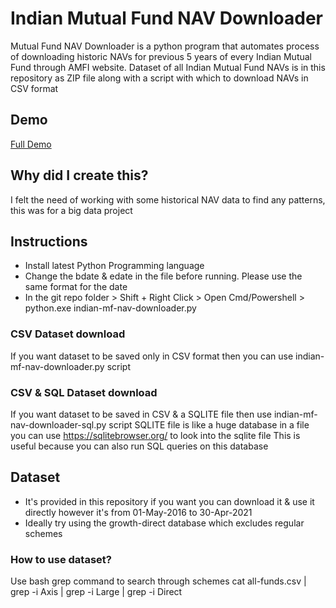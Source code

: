 # Indian Mutual Fund NAV Downloader
Mutual Fund NAV Downloader is a python program that automates process of downloading historic NAVs for previous 5 years of every Indian Mutual Fund through AMFI website.
Dataset of all Indian Mutual Fund NAVs is in this repository as ZIP file along with a script with which to download NAVs in CSV format

## Demo
[Full Demo](https://user-images.githubusercontent.com/11918572/117841130-65597000-b29a-11eb-8289-b41e03f9275c.mp4)

## Why did I create this?
I felt the need of working with some historical NAV data to find any patterns, this was for a big data project

## Instructions
- Install latest Python Programming language
- Change the bdate & edate in the file before running. Please use the same format for the date
- In the git repo folder > Shift + Right Click > Open Cmd/Powershell > python.exe indian-mf-nav-downloader.py

### CSV Dataset download
If you want dataset to be saved only in CSV format then you can use indian-mf-nav-downloader.py script

### CSV & SQL Dataset download
If you want dataset to be saved in CSV & a SQLITE file then use indian-mf-nav-downloader-sql.py script
SQLITE file is like a huge database in a file you can use https://sqlitebrowser.org/ to look into the sqlite file
This is useful because you can also run SQL queries on this database 

## Dataset 
- It's provided in this repository if you want you can download it & use it directly however it's from 01-May-2016 to 30-Apr-2021 
- Ideally try using the growth-direct database which excludes regular schemes
### How to use dataset?
Use bash grep command to search through schemes 
cat all-funds.csv | grep -i Axis | grep -i Large | grep -i Direct
